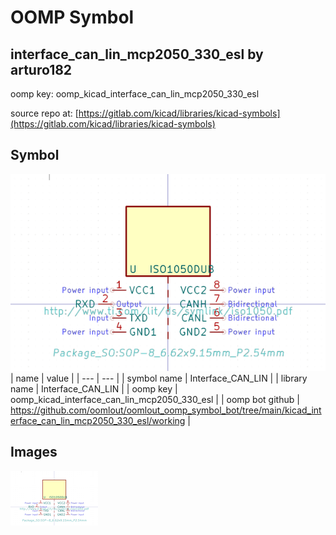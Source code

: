 # OOMP Symbol  
## interface_can_lin_mcp2050_330_esl  by arturo182  
  
oomp key: oomp_kicad_interface_can_lin_mcp2050_330_esl  
  
source repo at: [https://gitlab.com/kicad/libraries/kicad-symbols](https://gitlab.com/kicad/libraries/kicad-symbols)  
## Symbol  
  
[![working.png](working_600.png)](working.png)  
| name | value | 
| --- | --- | 
| symbol name | Interface_CAN_LIN | 
| library name | Interface_CAN_LIN | 
| oomp key | oomp_kicad_interface_can_lin_mcp2050_330_esl | 
| oomp bot github | https://github.com/oomlout/oomlout_oomp_symbol_bot/tree/main/kicad_interface_can_lin_mcp2050_330_esl/working | 
## Images  
  
[![working.png](working_140.png)](working.png)  
